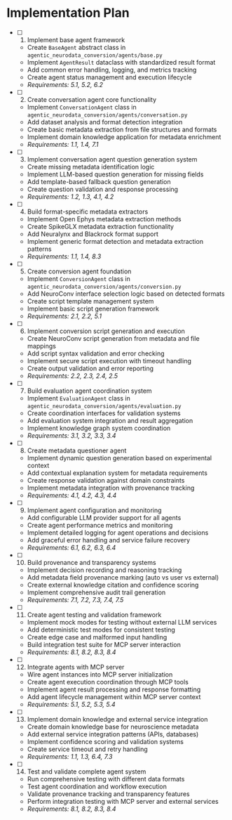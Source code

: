 # Implementation Plan

- [ ] 1. Implement base agent framework
  - Create `BaseAgent` abstract class in
    `agentic_neurodata_conversion/agents/base.py`
  - Implement `AgentResult` dataclass with standardized result format
  - Add common error handling, logging, and metrics tracking
  - Create agent status management and execution lifecycle
  - _Requirements: 5.1, 5.2, 6.2_

- [ ] 2. Create conversation agent core functionality
  - Implement `ConversationAgent` class in
    `agentic_neurodata_conversion/agents/conversation.py`
  - Add dataset analysis and format detection integration
  - Create basic metadata extraction from file structures and formats
  - Implement domain knowledge application for metadata enrichment
  - _Requirements: 1.1, 1.4, 7.1_

- [ ] 3. Implement conversation agent question generation system
  - Create missing metadata identification logic
  - Implement LLM-based question generation for missing fields
  - Add template-based fallback question generation
  - Create question validation and response processing
  - _Requirements: 1.2, 1.3, 4.1, 4.2_

- [ ] 4. Build format-specific metadata extractors
  - Implement Open Ephys metadata extraction methods
  - Create SpikeGLX metadata extraction functionality
  - Add Neuralynx and Blackrock format support
  - Implement generic format detection and metadata extraction patterns
  - _Requirements: 1.1, 1.4, 8.3_

- [ ] 5. Create conversion agent foundation
  - Implement `ConversionAgent` class in
    `agentic_neurodata_conversion/agents/conversion.py`
  - Add NeuroConv interface selection logic based on detected formats
  - Create script template management system
  - Implement basic script generation framework
  - _Requirements: 2.1, 2.2, 5.1_

- [ ] 6. Implement conversion script generation and execution
  - Create NeuroConv script generation from metadata and file mappings
  - Add script syntax validation and error checking
  - Implement secure script execution with timeout handling
  - Create output validation and error reporting
  - _Requirements: 2.2, 2.3, 2.4, 2.5_

- [ ] 7. Build evaluation agent coordination system
  - Implement `EvaluationAgent` class in
    `agentic_neurodata_conversion/agents/evaluation.py`
  - Create coordination interfaces for validation systems
  - Add evaluation system integration and result aggregation
  - Implement knowledge graph system coordination
  - _Requirements: 3.1, 3.2, 3.3, 3.4_

- [ ] 8. Create metadata questioner agent
  - Implement dynamic question generation based on experimental context
  - Add contextual explanation system for metadata requirements
  - Create response validation against domain constraints
  - Implement metadata integration with provenance tracking
  - _Requirements: 4.1, 4.2, 4.3, 4.4_

- [ ] 9. Implement agent configuration and monitoring
  - Add configurable LLM provider support for all agents
  - Create agent performance metrics and monitoring
  - Implement detailed logging for agent operations and decisions
  - Add graceful error handling and service failure recovery
  - _Requirements: 6.1, 6.2, 6.3, 6.4_

- [ ] 10. Build provenance and transparency systems
  - Implement decision recording and reasoning tracking
  - Add metadata field provenance marking (auto vs user vs external)
  - Create external knowledge citation and confidence scoring
  - Implement comprehensive audit trail generation
  - _Requirements: 7.1, 7.2, 7.3, 7.4, 7.5_

- [ ] 11. Create agent testing and validation framework
  - Implement mock modes for testing without external LLM services
  - Add deterministic test modes for consistent testing
  - Create edge case and malformed input handling
  - Build integration test suite for MCP server interaction
  - _Requirements: 8.1, 8.2, 8.3, 8.4_

- [ ] 12. Integrate agents with MCP server
  - Wire agent instances into MCP server initialization
  - Create agent execution coordination through MCP tools
  - Implement agent result processing and response formatting
  - Add agent lifecycle management within MCP server context
  - _Requirements: 5.1, 5.2, 5.3, 5.4_

- [ ] 13. Implement domain knowledge and external service integration
  - Create domain knowledge base for neuroscience metadata
  - Add external service integration patterns (APIs, databases)
  - Implement confidence scoring and validation systems
  - Create service timeout and retry handling
  - _Requirements: 1.1, 1.3, 6.4, 7.3_

- [ ] 14. Test and validate complete agent system
  - Run comprehensive testing with different data formats
  - Test agent coordination and workflow execution
  - Validate provenance tracking and transparency features
  - Perform integration testing with MCP server and external services
  - _Requirements: 8.1, 8.2, 8.3, 8.4_

